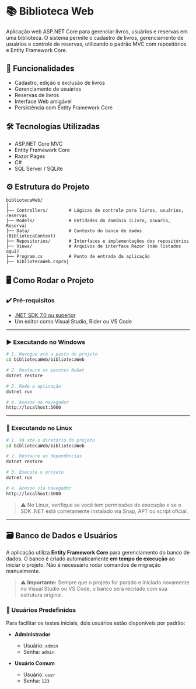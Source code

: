 # 📚 Biblioteca Web

Aplicação web ASP.NET Core para gerenciar livros, usuários e reservas em uma biblioteca. O sistema permite o cadastro de livros, gerenciamento de usuários e controle de reservas, utilizando o padrão MVC com repositórios e Entity Framework Core.

## 🚀 Funcionalidades

- Cadastro, edição e exclusão de livros
- Gerenciamento de usuários
- Reservas de livros
- Interface Web amigável
- Persistência com Entity Framework Core

## 🛠️ Tecnologias Utilizadas

- ASP.NET Core MVC
- Entity Framework Core
- Razor Pages
- C#
- SQL Server / SQLite

## ⚙️ Estrutura do Projeto

```
bibliotecaWeb/
│
├── Controllers/        # Lógicas de controle para livros, usuários, reservas
├── Models/             # Entidades do domínio (Livro, Usuario, Reserva)
├── Data/               # Contexto do banco de dados (BibliotecaContext)
├── Repositories/       # Interfaces e implementações dos repositórios
├── Views/              # Arquivos de interface Razor (não listados aqui)
├── Program.cs          # Ponto de entrada da aplicação
├── bibliotecaWeb.csproj
```

## 🖥️ Como Rodar o Projeto

### ✔️ Pré-requisitos

- [.NET SDK 7.0 ou superior](https://dotnet.microsoft.com/en-us/download)
- Um editor como Visual Studio, Rider ou VS Code

---

### ▶️ Executando no Windows

```bash
# 1. Navegue até a pasta do projeto
cd bibliotecaWeb/bibliotecaWeb

# 2. Restaure os pacotes NuGet
dotnet restore

# 3. Rode a aplicação
dotnet run

# 4. Acesse no navegador
http://localhost:5000
```

---

### 🐧 Executando no Linux

```bash
# 1. Vá até o diretório do projeto
cd bibliotecaWeb/bibliotecaWeb

# 2. Restaure as dependências
dotnet restore

# 3. Execute o projeto
dotnet run

# 4. Acesse via navegador
http://localhost:5000
```

> ⚠️ No Linux, verifique se você tem permissões de execução e se o SDK .NET está corretamente instalado via Snap, APT ou script oficial.

---

## 🗃️ Banco de Dados e Usuários

A aplicação utiliza **Entity Framework Core** para gerenciamento do banco de dados. O banco é criado automaticamente **em tempo de execução** ao iniciar o projeto. Não é necessário rodar comandos de migração manualmente.

> ⚠️ **Importante:** Sempre que o projeto for parado e iniciado novamente no Visual Studio ou VS Code, o banco será recriado com sua estrutura original.

### 👤 Usuários Predefinidos

Para facilitar os testes iniciais, dois usuários estão disponíveis por padrão:

- **Administrador**
  - Usuário: `admin`
  - Senha: `admin`

- **Usuário Comum**
  - Usuário: `user`
  - Senha: `123`